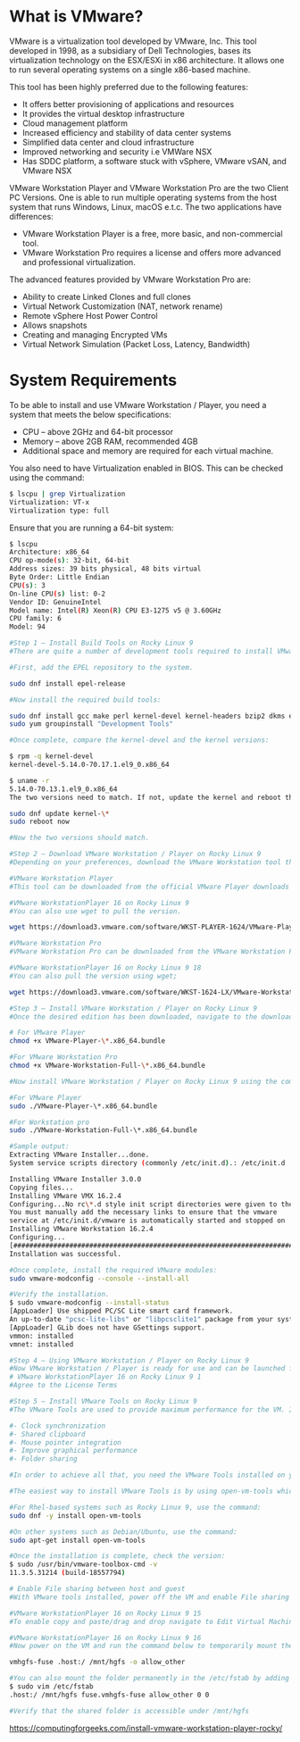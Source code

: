 # What is VMware?

VMware is a virtualization tool developed by VMware, Inc. This tool developed in 1998, as a subsidiary of Dell Technologies, bases its virtualization technology on the ESX/ESXi in x86 architecture. It allows one to run several operating systems on a single x86-based machine.

This tool has been highly preferred due to the following features:

- It offers better provisioning of applications and resources
- It provides the virtual desktop infrastructure
- Cloud management platform
- Increased efficiency and stability of data center systems
- Simplified data center and cloud infrastructure
- Improved networking and security i.e VMWare NSX
- Has SDDC platform, a software stuck with vSphere, VMware vSAN, and VMware NSX

VMware Workstation Player and VMware Workstation Pro are the two Client PC Versions. One is able to run multiple operating systems from the host system that runs Windows, Linux, macOS e.t.c. The two applications have differences:

- VMware Workstation Player is a free, more basic, and non-commercial tool.
- VMware Workstation Pro requires a license and offers more advanced and professional virtualization.

The advanced features provided by VMware Workstation Pro are:

- Ability to create Linked Clones and full clones
- Virtual Network Customization (NAT, network rename)
- Remote vSphere Host Power Control
- Allows snapshots
- Creating and managing Encrypted VMs
- Virtual Network Simulation (Packet Loss, Latency, Bandwidth)

# System Requirements

To be able to install and use VMware Workstation / Player, you need a system that meets the below specifications:

- CPU – above 2GHz and 64-bit processor
- Memory – above 2GB RAM, recommended 4GB
- Additional space and memory are required for each virtual machine.

You also need to have Virtualization enabled in BIOS. This can be checked using the command:

```sh
$ lscpu | grep Virtualization
Virtualization: VT-x
Virtualization type: full
```

Ensure that you are running a 64-bit system:

```sh
$ lscpu
Architecture: x86_64
CPU op-mode(s): 32-bit, 64-bit
Address sizes: 39 bits physical, 48 bits virtual
Byte Order: Little Endian
CPU(s): 3
On-line CPU(s) list: 0-2
Vendor ID: GenuineIntel
Model name: Intel(R) Xeon(R) CPU E3-1275 v5 @ 3.60GHz
CPU family: 6
Model: 94

#Step 1 – Install Build Tools on Rocky Linux 9
#There are quite a number of development tools required to install VMware Workstation / Player.

#First, add the EPEL repository to the system.

sudo dnf install epel-release

#Now install the required build tools:

sudo dnf install gcc make perl kernel-devel kernel-headers bzip2 dkms elfutils-libelf-devel
sudo yum groupinstall "Development Tools"

#Once complete, compare the kernel-devel and the kernel versions:

$ rpm -q kernel-devel
kernel-devel-5.14.0-70.17.1.el9_0.x86_64

$ uname -r
5.14.0-70.13.1.el9_0.x86_64
The two versions need to match. If not, update the kernel and reboot the system

sudo dnf update kernel-\*
sudo reboot now

#Now the two versions should match.

#Step 2 – Download VMware Workstation / Player on Rocky Linux 9
#Depending on your preferences, download the VMware Workstation tool that works best for you.

#VMware Workstation Player
#This tool can be downloaded from the official VMware Player downloads page.

#VMware WorkstationPlayer 16 on Rocky Linux 9
#You can also use wget to pull the version.

wget https://download3.vmware.com/software/WKST-PLAYER-1624/VMware-Player-Full-16.2.4-20089737.x86_64.bundle

#VMware Workstation Pro
#VMware Workstation Pro can be downloaded from the VMware Workstation Pro downloads page

#VMware WorkstationPlayer 16 on Rocky Linux 9 18
#You can also pull the version using wget;

wget https://download3.vmware.com/software/WKST-1624-LX/VMware-Workstation-Full-16.2.4-20089737.x86_64.bundle

#Step 3 – Install VMware Workstation / Player on Rocky Linux 9
#Once the desired edition has been downloaded, navigate to the download path and make the file executable:

# For VMware Player
chmod +x VMware-Player-\*.x86_64.bundle

#For VMware Workstation Pro
chmod +x VMware-Workstation-Full-\*.x86_64.bundle

#Now install VMware Workstation / Player on Rocky Linux 9 using the command:

#For VMware Player
sudo ./VMware-Player-\*.x86_64.bundle

#For Workstation pro
sudo ./VMware-Workstation-Full-\*.x86_64.bundle

#Sample output:
Extracting VMware Installer...done.
System service scripts directory (commonly /etc/init.d).: /etc/init.d

Installing VMware Installer 3.0.0
Copying files...
Installing VMware VMX 16.2.4
Configuring...No rc\*.d style init script directories were given to the installer.################################ ] 51%
You must manually add the necessary links to ensure that the vmware
service at /etc/init.d/vmware is automatically started and stopped on
Installing VMware Workstation 16.2.4
Configuring...
[######################################################################] 100%
Installation was successful.

#Once complete, install the required VMware modules:
sudo vmware-modconfig --console --install-all

#Verify the installation.
$ sudo vmware-modconfig --install-status
[AppLoader] Use shipped PC/SC Lite smart card framework.
An up-to-date "pcsc-lite-libs" or "libpcsclite1" package from your system is preferred.
[AppLoader] GLib does not have GSettings support.
vmmon: installed
vmnet: installed

#Step 4 – Using VMware Workstation / Player on Rocky Linux 9
#Now VMware Workstation / Player is ready for use and can be launched from the app Menu as shown.
# VMware WorkstationPlayer 16 on Rocky Linux 9 1
#Agree to the License Terms

#Step 5 – Install VMware Tools on Rocky Linux 9
#The VMware Tools are used to provide maximum performance for the VM. It provides a closer integration between the host and the guest OS by providing:

#- Clock synchronization
#- Shared clipboard
#- Mouse pointer integration
#- Improve graphical performance
#- Folder sharing

#In order to achieve all that, you need the VMware Tools installed on your guest OS. This can be done on Rocky Linux 9 guest OS as shown.

#The easiest way to install VMware Tools is by using open-vm-tools which is an open-source implementation for f VMware tools available for Linux distributions.

#For Rhel-based systems such as Rocky Linux 9, use the command:
sudo dnf -y install open-vm-tools

#On other systems such as Debian/Ubuntu, use the command:
sudo apt-get install open-vm-tools

#Once the installation is complete, check the version:
$ sudo /usr/bin/vmware-toolbox-cmd -v
11.3.5.31214 (build-18557794)

# Enable File sharing between host and guest
#With VMware tools installed, power off the VM and enable File sharing between host and guest by navigating to Edit Virtual Machine Settings-> Options->shared folders and click +

#VMware WorkstationPlayer 16 on Rocky Linux 9 15
#To enable copy and paste/drag and drop navigate to Edit Virtual Machine Settings-> Options-> Guest Isolation

#VMware WorkstationPlayer 16 on Rocky Linux 9 16
#Now power on the VM and run the command below to temporarily mount the shared folder:

vmhgfs-fuse .host:/ /mnt/hgfs -o allow_other

#You can also mount the folder permanently in the /etc/fstab by adding the lines:
$ sudo vim /etc/fstab
.host:/ /mnt/hgfs fuse.vmhgfs-fuse allow_other 0 0

#Verify that the shared folder is accessible under /mnt/hgfs
```

https://computingforgeeks.com/install-vmware-workstation-player-rocky/
